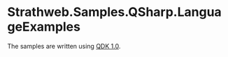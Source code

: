 # Strathweb.Samples.QSharp.LanguageExamples

The samples are written using [QDK 1.0](https://devblogs.microsoft.com/qsharp/announcing-v1-0-of-the-azure-quantum-development-kit/).